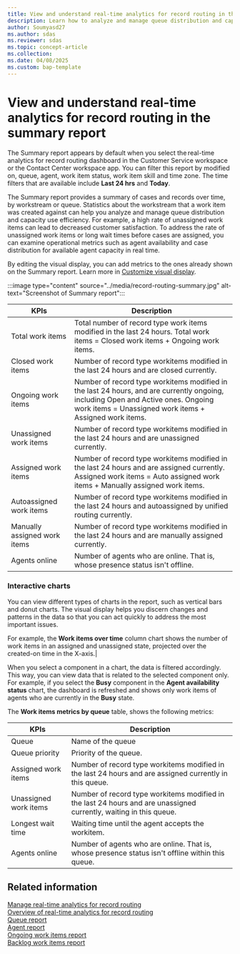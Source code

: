 ```yaml
---
title: View and understand real-time analytics for record routing in the summary report
description: Learn how to analyze and manage queue distribution and capacity use efficiency with real-time analytics for record routing summary report.
author: Soumyasd27
ms.author: sdas
ms.reviewer: sdas
ms.topic: concept-article
ms.collection:
ms.date: 04/08/2025
ms.custom: bap-template
---
```


# View and understand real-time analytics for record routing in the summary report

The Summary report appears by default when you select the real-time analytics for record routing dashboard in the Customer Service workspace or the Contact Center workspace app. You can filter this report by modified on, queue, agent, work item status, work item skill and time zone. The time filters that are available include **Last 24 hrs** and **Today**.

The Summary report provides a summary of cases and records over time, by workstream or queue. Statistics about the workstream that a work item was created against can help you analyze and manage queue distribution and capacity use efficiency. For example, a high rate of unassigned work items can lead to decreased customer satisfaction. To address the rate of unassigned work items or long wait times before cases are assigned, you can examine operational metrics such as agent availability and case distribution for available agent capacity in real time. 

By editing the visual display, you can add metrics to the ones already shown on the Summary report. Learn more in [Customize visual display](customize-reports.md#customize-visual-display).

:::image type="content" source="../media/record-routing-summary.jpg" alt-text="Screenshot of Summary report":::


|KPIs| Description  |
|---------|---------|
|Total work items | Total number of record type work items modified in the last 24 hours. Total work items = Closed work items + Ongoing work items. |
|Closed work items | Number of record type workitems modified in the last 24 hours and are closed currently.|
|Ongoing work items | Number of record type workitems modified in the last 24 hours, and are currently ongoing, including Open and Active ones. Ongoing work items = Unassigned work items + Assigned work items.|
|Unassigned work items | Number of record type workitems modified in the last 24 hours and are unassigned currently.|
|Assigned work items    |  Number of record type workitems modified in the last 24 hours and are assigned currently. Assigned work items = Auto assigned work items + Manually assigned work items.  |
|Autoassigned work items    |  Number of record type workitems modified in the last 24 hours and autoassigned by unified routing currently. |
|Manually assigned work items| Number of record type workitems modified in the last 24 hours and are manually assigned currently.|
|Agents online| Number of agents who are online. That is, whose presence status isn't offline.|

### Interactive charts

You can view different types of charts in the report, such as vertical bars and donut charts. The visual display helps you discern changes and patterns in the data so that you can act quickly to address the most important issues.

For example, the **Work items over time** column chart shows the number of work items in an assigned and unassigned state, projected over the created-on time in the X-axis.|

When you select a component in a chart, the data is filtered accordingly. This way, you can view data that is related to the selected component only. For example, if you select the **Busy** component in the **Agent availability status** chart, the dashboard is refreshed and shows only work items of agents who are currently in the **Busy** state.

The **Work items metrics by queue** table, shows the following metrics:

|KPIs| Description  |
|---------|---------|
|Queue| Name of the queue|
|Queue priority| Priority of the queue.|
| Assigned work items| Number of record type workitems modified in the last 24 hours and are assigned currently in this queue.|
| Unassigned work items| Number of record type workitems modified in the last 24 hours and are unassigned currently, waiting in this queue.|
| Longest wait time| Waiting time until the agent accepts the workitem. |
|Agents online| Number of agents who are online. That is, whose presence status isn't offline within this queue. |


## Related information

[Manage real-time analytics for record routing](../administer/enable-record-routing.md#manage-real-time-analytics-for-record-routing)  
[Overview of real-time analytics for record routing](rr-overview.md#overview-of-real-time-analytics-for-record-routing)  
[Queue report](rr-queue.md#view-and-understand-real-time-analytics-for-record-routing-in-the-queue-report)  
[Agent report](rr-agent.md#view-and-understand-real-time-analytics-for-record-routing-in-the-agent-report)  
[Ongoing work items report](rr-ongoingworkitems.md#view-and-understand-real-time-analytics-for-record-routing-in-the-ongoing-work-items-report)  
[Backlog work items report](rr-backlogitems.md#view-and-understand-real-time-analytics-for-record-routing-in-the-backlog-work-items-report) 
